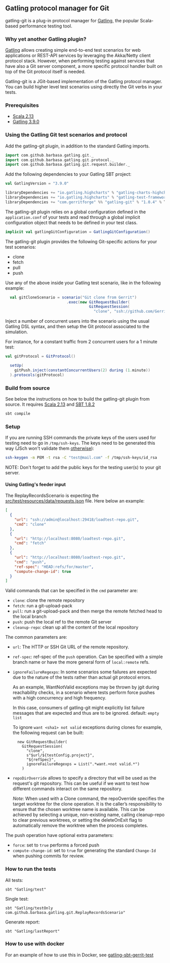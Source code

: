 ## Gatling protocol manager for Git

gatling-git is a plug-in protocol manager for [Gatling](https://gatling.io), the popular Scala-based
performance testing tool.

### Why yet another Gatling plugin?

[Gatling](https://gatling.io) allows creating simple end-to-end test scenarios for web applications
or REST-API services by leveraging the Akka/Netty client protocol stack. However, when performing
testing against services that have also a Git server component, a more specific protocol handler
built on top of the Git protocol itself is needed.

Gatling-git is a JGit-based implementation of the Gatling protocol manager. You can build higher
level test scenarios using directly the Git verbs in your tests.

### Prerequisites

* [Scala 2.13][scala]
* [Gatling 3.9.0][gatling-3.9.0]

[gatling-3.9.0]: https://mvnrepository.com/artifact/io.gatling/gatling-core/3.9.0
[scala]: https://www.scala-lang.org/download/

### Using the Gatling Git test scenarios and protocol

Add the gatling-git plugin, in addition to the standard Gatling imports.

```scala
import com.github.barbasa.gatling.git._
import com.github.barbasa.gatling.git.protocol._
import com.github.barbasa.gatling.git.request.builder._
```

Add the following dependencies to your Gatling SBT project:

```scala
val GatlingVersion = "3.9.0"

libraryDependencies += "io.gatling.highcharts" % "gatling-charts-highcharts" % GatlingVersion % Test
libraryDependencies += "io.gatling.highcharts" % "gatling-test-framework" % GatlingVersion % Test
libraryDependencies += "com.gerritforge" %% "gatling-git" % "1.0.4" % Test
```

The gatling-git plugin relies on a global configuration defined in the `application.conf` of
your tests and read through a global implicit configuration object that needs to be defined
in your test class.

```scala
implicit val gatlingGitConfiguration = GatlingGitConfiguration()
```

The gatling-git plugin provides the following Git-specific actions for your test scenarios:
* clone
* fetch
* pull
* push

Use any of the above inside your Gatling test scenario, like in the following example:

```scala
  val gitCloneScenario = scenario("Git clone from Gerrit")
                           .exec(new GitRequestBuilder(
                                     GitRequestSession(
                                       "clone", "ssh://github.com/GerritForge/gatling-git", "master")))
```

Inject a number of concurrent users into the scenario using the usual Gatling DSL syntax,
and then setup the Git protocol associated to the simulation.

For instance, for a constant traffic from 2 concurrent users for a 1 minute test:

```scala
val gitProtocol = GitProtocol()

  setUp(
    gitPush.inject(constantConcurrentUsers(2) during (1.minute))
  ).protocols(gitProtocol)
```

### Build from source

See below the instructions on how to build the gatling-git plugin from source.
It requires [Scala 2.13][scala] and [SBT 1.8.2][sbt-1.8.2]

```bash
sbt compile
```

[sbt-1.8.2]: https://www.scala-sbt.org/download.html

### Setup

If you are running SSH commands the private keys of the users used for testing need to go in `/tmp/ssh-keys`.
The keys need to be generated this way (JSch won't validate them [otherwise](https://stackoverflow.com/questions/53134212/invalid-privatekey-when-using-jsch)):

```bash
ssh-keygen -m PEM -t rsa -C "test@mail.com" -f /tmp/ssh-keys/id_rsa
```

NOTE: Don't forget to add the public keys for the testing user(s) to your git server.

#### Using Gatling's feeder input

The ReplayRecordsScenario is expecting the [src/test/resources/data/requests.json](/gatling-extension/src/test/resources/data/requests.json) file.
Here below an example:

```json
[
  {
    "url": "ssh://admin@localhost:29418/loadtest-repo.git",
    "cmd": "clone"
  },
  {
    "url": "http://localhost:8080/loadtest-repo.git",
    "cmd": "fetch"
  },
  {
    "url": "http://localhost:8080/loadtest-repo.git",
    "cmd": "push",
    "ref-spec": "HEAD:refs/for/master",
    "compute-change-id": true
  }
]
```

Valid commands that can be specified in the `cmd` parameter are:

* `clone`: clone the remote repository
* `fetch`: run a git-upload-pack
* `pull`: run a git-upload-pack and then merge the remote fetched head to the local branch
* `push`: push the local ref to the remote Git server
* `cleanup-repo`: clean up all the content of the local repository

The common parameters are:

* `url`: The HTTP or SSH Git URL of the remote repository.
* `ref-spec`: ref-spec of the `push` operation. Can be specified with a simple branch name or have
  the more general form of `local:remote` refs.
* `ignoreFailureRegexps`:
  In some scenarios some failures are expected due to the nature of the tests
  rather than actual git protocol errors.

  As an example, WantNotValid exceptions may be thrown by jgit during
  reachability checks, in a scenario where tests perform force pushes with a
  high concurrency and high frequency.

  In this case, consumers of gatling-git might explicitly list failure messages
  that are expected and thus are to be ignored.
  default: `empty list`

  To ignore `want <sha1> not valid` exceptions during clones for example, the
  following request can be built:

  ```
    new GitRequestBuilder(
      GitRequestSession(
        "clone",
        s"$url/${testConfig.project}",
        "${refSpec}",
        ignoreFailureRegexps = List(".*want.+not valid.*")
      )
  ```
* `repoDirOverride` allows to specify a directory that will be used as the request's git repository.
  This can be useful if we want to test how different commands interact on the same repository.

  *Note*: When used with a Clone command, the repoOverride specifies the target worktree for the clone operation. It is
  the caller’s responsibility to ensure that the chosen worktree name is available. This can be achieved by selecting a
  unique, non-existing name, calling cleanup-repo to clear previous worktrees, or setting the deleteOnExit flag to
  automatically remove the worktree when the process completes.

The push operation have optional extra parameters:

* `force`: set to `true` performs a forced push
* `compute-change-id`: set to `true` for generating the standard `Change-Id` when pushing commits
  for review.

### How to run the tests

All tests:
```
sbt "Gatling/test"
```

Single test:
```
sbt "Gatling/testOnly com.github.barbasa.gatling.git.ReplayRecordsScenario"
```

Generate report:
```
sbt "Gatling/lastReport"
```

### How to use with docker

For an example of how to use this in Docker, see [gatling-sbt-gerrit-test](https://github.com/GerritForge/gatling-sbt-gerrit-test/blob/5b30c98438411307e8a4da01cb93cfac8e7a0ecb/build.sbt#L49)